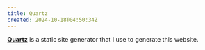 ```yaml
---
title: Quartz
created: 2024-10-18T04:50:34Z
---
```


**[Quartz](../notes/quartz.md)** is a static site generator that I use to generate this website.
